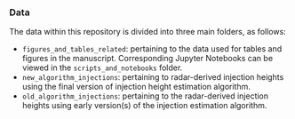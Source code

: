 ### Data
The data within this repository is divided into three main folders, as follows:
- `figures_and_tables_related`: pertaining to the data used for tables and figures in the manuscript. Corresponding Jupyter Notebooks can be viewed in the `scripts_and_notebooks` folder.
- `new_algorithm_injections`: pertaining to radar-derived injection heights using the final version of injection height estimation algorithm.
- `old_algorithm_injections`: pertaining to the radar-derived injection heights using early version(s) of the injection estimation algorithm. 
